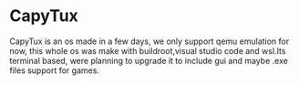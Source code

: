 # CapyTux
CapyTux is an os made in a few days, we only support qemu emulation for now, this whole os was make with buildroot,visual studio code and wsl.Its terminal based, were planning to upgrade it to include gui and maybe .exe files support for games.
